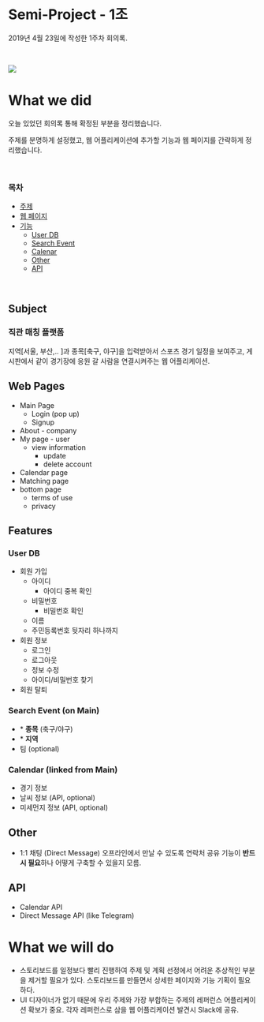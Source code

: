# Semi-Project - 1조

2019년 4월 23일에 작성한 1주차 회의록.

<br>

![](http://newsimg.hankookilbo.com/2019/03/09/201903091713088016_22.jpg)



# What we did

오늘 있었던 회의록 통해 확정된 부분을 정리했습니다.

주제를 분명하게 설정했고, 웹 어플리케이션에 추가할 기능과 웹 페이지를 간략하게 정리했습니다.

<br>

### 목차

- [주제](#subject)
- [웹 페이지](#web-pages)
- [기능](#features)
  - [User DB](#user-db)
  - [Search Event](#search-event)
  - [Calenar](#calendar)
  - [Other](#other)
  - [API](#api)

<br>

## Subject

### 직관 매칭 플랫폼

지역[서울, 부산,.. ]과 종목[축구, 야구]을 입력받아서 스포츠 경기 일정을 보여주고, 게시판에서 같이 경기장에 응원 갈 사람을 연결시켜주는 웹 어플리케이션.



## Web Pages

- Main Page
  - Login (pop up)
  - Signup
- About - company
- My page - user
  - view information
    - update
    - delete account
- Calendar page
- Matching page
- bottom page
  - terms of use
  - privacy



## Features

### User DB

- 회원 가입
  - 아이디
    - 아이디 중복 확인
  - 비밀번호
    - 비밀번호 확인
  - 이름
  - 주민등록번호 뒷자리 하나까지
- 회원 정보
  - 로그인
  - 로그아웃
  - 정보 수정
  - 아이디/비밀번호 찾기
- 회원 탈퇴



### Search Event (on Main)<a name="search-event"></a>

- \* **종목** (축구/야구)
- \* **지역**
- 팀 (optional)



### Calendar (linked from Main)<a name="calendar"></a>

- 경기 정보
- 날씨 정보 (API, optional)
- 미세먼지 정보 (API, optional)



## Other

- 1:1 채팅 (Direct Message)
  오프라인에서 만날 수 있도록 연락처 공유 기능이 **반드시 필요**하나 어떻게 구축할 수 있을지 모름.



## API

- Calendar API
- Direct Message API (like Telegram)



# What we will do

- 스토리보드를 일정보다 빨리 진행하여 주제 및 계획 선정에서 어려운 추상적인 부분을 제거할 필요가 있다. 스토리보드를 만들면서 상세한 페이지와 기능 기획이 필요하다.
- UI 디자이너가 없기 때문에 우리 주제와 가장 부합하는 주제의 레퍼런스 어플리케이션 확보가 중요. 각자 레퍼런스로 삼을 웹 어플리케이션 발견시 Slack에 공유.

